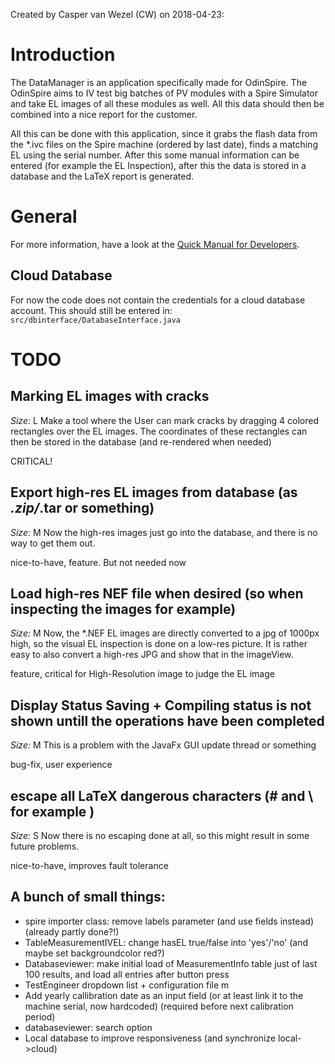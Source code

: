 Created by Casper van Wezel (CW) on 2018-04-23:

Introduction
============
The DataManager is an application specifically made for OdinSpire.
The OdinSpire aims to IV test big batches of PV modules with a Spire Simulator and take EL images of all these modules as well.
All this data should then be combined into a nice report for the customer.

All this can be done with this application, since it grabs the flash data from the \*.ivc files on the Spire machine (ordered by last date), finds a matching EL using the serial number.
After this some manual information can be entered (for example the EL Inspection), after this the data is stored in a database and the LaTeX report is generated.

General
=======
For more information, have a look at the [Quick Manual for Developers](docs/manual_developers/manual_dev.pptx).

Cloud Database
--------------
For now the code does not contain the credentials for a cloud database account.
This should still be entered in:
`src/dbinterface/DatabaseInterface.java`


TODO
====

Marking EL images with cracks
-----------------------------
*Size:* L
Make a tool where the User can mark cracks by dragging 4 colored rectangles over the EL images.
The coordinates of these rectangles can then be stored in the database (and re-rendered when needed)

CRITICAL!


Export high-res EL images from database (as *.zip/*.tar or something)
---------------------------------------------------------------------
*Size:* M
Now the high-res images just go into the database, and there is no way to get them out.

nice-to-have, feature. But not needed now


Load high-res NEF file when desired (so when inspecting the images for example)
-------------------------------------------------------------------------------
*Size:* M
Now, the \*.NEF EL images are directly converted to a jpg of 1000px high, so the visual EL inspection is done on a low-res picture.
It is rather easy to also convert a high-res JPG and show that in the imageView.

feature, critical for High-Resolution image to judge the EL image

Display Status Saving + Compiling status is not shown untill the operations have been completed
-----------------------------
*Size:* M
This is a problem with the JavaFx GUI update thread or something

bug-fix, user experience

escape all LaTeX dangerous characters (# and \ for example )
-----------------------------
*Size:* S
Now there is no escaping done at all, so this might result in some future problems.

nice-to-have, improves fault tolerance

A bunch of small things:
------------------------

 * spire importer class: remove labels parameter (and use fields instead) (already partly done?!)
 * TableMeasurementIVEL: change hasEL true/false into 'yes'/'no' (and maybe set backgroundcolor red?)
 * Databaseviewer: make initial load of MeasurementInfo table just of last 100 results, and load all entries after button press
 * TestEngineer dropdown list + configuration file m
 * Add yearly callibration date as an input field (or at least link it to the machine serial, now hardcoded) (required before next calibration period)
 * databaseviewer: search option
 * Local database to improve responsiveness (and synchronize local->cloud)

